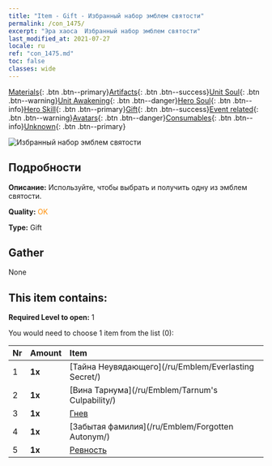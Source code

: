 ```yaml
---
title: "Item - Gift - Избранный набор эмблем святости"
permalink: /con_1475/
excerpt: "Эра хаоса  Избранный набор эмблем святости"
last_modified_at: 2021-07-27
locale: ru
ref: "con_1475.md"
toc: false
classes: wide
---
```

 [Materials](/ItemsRU/){: .btn .btn--primary}[Artifacts](/ItemsRU/Artifacts/){: .btn .btn--success}[Unit Soul](/ItemsRU/UnitSoul/){: .btn .btn--warning}[Unit Awakening](/ItemsRU/UnitAwakening/){: .btn .btn--danger}[Hero Soul](/ItemsRU/HeroSoul/){: .btn .btn--info}[Hero Skill](/ItemsRU/HeroSkill/){: .btn .btn--primary}[Gift](/ItemsRU/Gift/){: .btn .btn--success}[Event related](/ItemsRU/Events/){: .btn .btn--warning}[Avatars](/ItemsRU/Avatars/){: .btn .btn--danger}[Consumables](/ItemsRU/Consumables/){: .btn .btn--info}[Unknown](/ItemsRU/Unknown/){: .btn .btn--primary}

 ![Избранный набор эмблем святости](/images/t/i_907089.png)

## Подробности
 **Описание:** Используйте, чтобы выбрать и получить одну из эмблем святости.

 **Quality:** <span style="color: #FF8C00">OK</span>

 **Type:** Gift

## Gather

  None

## This item contains:

 **Required Level to open:** 1

 You would need to choose 1 item from the list (0):

  | Nr | Amount |     Item    |
  |:---|:-------|:------------|
  | 1 |  **1x** | [Тайна Неувядающего](/ru/Emblem/Everlasting Secret/) |  | 
  | 2 |  **1x** | [Вина Тарнума](/ru/Emblem/Tarnum's Culpability/) |  | 
  | 3 |  **1x** | [Гнев](/ru/Emblem/Anger/) |  | 
  | 4 |  **1x** | [Забытая фамилия](/ru/Emblem/Forgotten Autonym/) |  | 
  | 5 |  **1x** | [Ревность](/ru/Emblem/Jealousy/) |  | 
